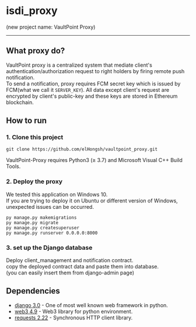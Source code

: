 # isdi_proxy 
(new project name: VaultPoint Proxy)

---

## What proxy do?

VaultPoint proxy is a centralized system that mediate client's authentication/authorization request to right holders by firing remote push notification.  
To send a notification, proxy requires FCM secret key which is issued by FCM(what we call it `SERVER_KEY`).
All data except client's request are encrypted by client's public-key and these keys are stored in Ethereum blockchain.  


## How to run

### 1. Clone this project
```
git clone https://github.com/elHongsh/vaultpoint_proxy.git
```
VaultPoint-Proxy requires Python3 (≥ 3.7) and Microsoft Visual C++ Build Tools.  

### 2. Deploy the proxy

We tested this application on Windows 10.  
If you are trying to deploy it on Ubuntu or different version of Windows, unexpected issues can be occurred.
```
py manage.py makemigrations
py manage.py migrate
py manage.py createsuperuser
py manage.py runserver 0.0.0.0:8000
```

### 3. set up the Django database
Deploy client_management and notification contract.    
copy the deployed contract data and paste them into database.  
(you can easily insert them from django-admin page)


## Dependencies

* [django 3.0](https://pypi.org/project/Django/) - One of most well known web framework in python.
* [web3 4.9](https://pypi.org/project/web3/) - Web3 library for python environment.
* [requests 2.22](https://pypi.org/project/requests/) - Synchronous HTTP client library.
